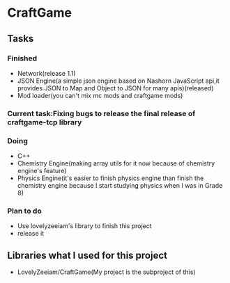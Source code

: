 # CraftGame
## Tasks
### Finished
- Network(release 1.1)
- JSON Engine(a simple json engine based on Nashorn JavaScript api,it provides JSON to Map and Object to JSON for many apis)(released)
- Mod loader(you can't mix mc mods and craftgame mods)

### Current task:Fixing bugs to release the final release of craftgame-tcp library

### Doing
- C++
- Chemistry Engine(making array utils for it now because of chemistry engine's feature)
- Physics Engine(it's easier to finish physics engine than finish the chemistry engine because I start studying physics when I was in Grade 8) 

### Plan to do
- Use lovelyzeeiam's library to finish this project
- release it

## Libraries what I used for this project
- LovelyZeeiam/CraftGame(My project is the subproject of this)
